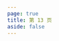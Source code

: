 ```yaml
---
page: true
title: 第 13 页
aside: false
---
```

<script setup>
import Page from "../.vitepress/theme/components/Page.vue";
import { useData } from "vitepress";
const { theme } = useData();
const posts = theme.value.posts.slice(120,130)
</script>
<Page :posts="posts" :pageCurrent="13" :pagesNum="13" />